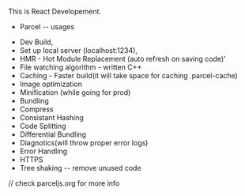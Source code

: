 This is React Developement.




* Parcel -- usages

- Dev Build, 
- Set up local server (localhost:1234),
- HMR - Hot Module Replacement (auto refresh on saving code)'
- File watching algorithm - written C++
- Caching - Faster build(it will take space for caching .parcel-cache)
- Image optimization
- Minification (while going for prod)
- Bundling
- Compress
- Consistant Hashing
- Code Splitting
- Differential Bundling
- Diagnotics(will throw proper error logs)
- Error Handling
- HTTPS
- Tree shaking -- remove unused code

// check parceljs.org for more info 